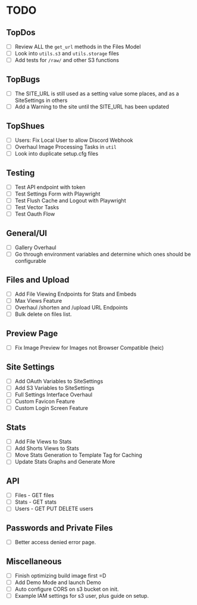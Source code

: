 # TODO

## TopDos

-   [ ] Review ALL the `get_url` methods in the Files Model
-   [ ] Look into `utils.s3` and `utils.storage` files
-   [ ] Add tests for `/raw/` and other S3 functions

## TopBugs

-   [ ] The SITE_URL is still used as a setting value some places, and as a SiteSettings in others
-   [ ] Add a Warning to the site until the SITE_URL has been updated

## TopShues

-   [ ] Users: Fix Local User to allow Discord Webhook
-   [ ] Overhaul Image Processing Tasks in `util`
-   [ ] Look into duplicate setup.cfg files

## Testing

-   [ ] Test API endpoint with token
-   [ ] Test Settings Form with Playwright
-   [ ] Test Flush Cache and Logout with Playwright
-   [ ] Test Vector Tasks
-   [ ] Test Oauth Flow

## General/UI

-   [ ] Gallery Overhaul
-   [ ] Go through environment variables and determine which ones should be configurable

## Files and Upload

-   [ ] Add File Viewing Endpoints for Stats and Embeds
-   [ ] Max Views Feature
-   [ ] Overhaul /shorten and /upload URL Endpoints
-   [ ] Bulk delete on files list.

## Preview Page

-   [ ] Fix Image Preview for Images not Browser Compatible (heic)

## Site Settings

-   [ ] Add OAuth Variables to SiteSettings
-   [ ] Add S3 Variables to SiteSettings
-   [ ] Full Settings Interface Overhaul
-   [ ] Custom Favicon Feature
-   [ ] Custom Login Screen Feature

## Stats

-   [ ] Add File Views to Stats
-   [ ] Add Shorts Views to Stats
-   [ ] Move Stats Generation to Template Tag for Caching
-   [ ] Update Stats Graphs and Generate More

## API

-   [ ] Files - GET files
-   [ ] Stats - GET stats
-   [ ] Users - GET PUT DELETE users

## Passwords and Private Files

-   [ ] Better access denied error page.

## Miscellaneous

-   [ ] Finish optimizing build image first =D
-   [ ] Add Demo Mode and launch Demo
-   [ ] Auto configure CORS on s3 bucket on init.
-   [ ] Example IAM settings for s3 user, plus guide on setup.
